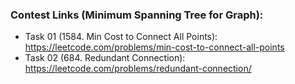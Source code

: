 ### Contest Links (Minimum Spanning  Tree for Graph):

- Task 01 (1584. Min Cost to Connect All Points): https://leetcode.com/problems/min-cost-to-connect-all-points
- Task 02 (684. Redundant Connection): https://leetcode.com/problems/redundant-connection/
